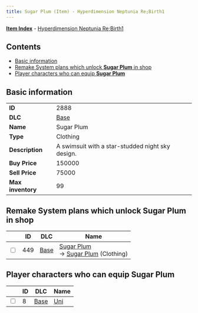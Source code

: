 ```yaml
---
title: Sugar Plum (Item) - Hyperdimension Neptunia Re;Birth1
---
```


[**Item Index**](/neptunia/rb1/item/index.html) - [Hyperdimension Neptunia Re;Birth1](/neptunia/rb1)

## Contents

- [Basic information](#basic-information)
- [Remake System plans which unlock **Sugar Plum** in shop](#remake-system-plans-which-unlock-sugar-plum-in-shop)
- [Player characters who can equip **Sugar Plum**](#player-characters-who-can-equip-sugar-plum)
## Basic information

|   |   |
| -- | -- |
| **ID** | 2888 |
| **DLC** | [Base](/neptunia/rb1/dlc/1-base.html) |
| **Name** | Sugar Plum |
| **Type** | Clothing |
| **Description** | A swimsuit with a star-studded night sky design. |
| **Buy Price** | 150000 |
| **Sell Price** | 75000 |
| **Max inventory** | 99 |


## Remake System plans which unlock **Sugar Plum** in shop

|    | ID | DLC | Name |
| -- | -- | --- | ---- |
| <input type="checkbox" id="rb1-remake-1-449" class="trackbox" /> | 449 | [Base](/neptunia/rb1/dlc/1-base.html) | [Sugar Plum](/neptunia/rb1/remake/1-449-sugar-plum.html)<br /> → [Sugar Plum](/neptunia/rb1/item/1-2888-sugar-plum.html) (Clothing) |


## Player characters who can equip **Sugar Plum**

|    | ID | DLC | Name |
| -- | -- | --- | ---- |
| <input type="checkbox" id="rb1-player-1-8" class="trackbox" /> | 8 | [Base](/neptunia/rb1/dlc/1-base.html) | [Uni](/neptunia/rb1/player/1-8-uni.html) |
